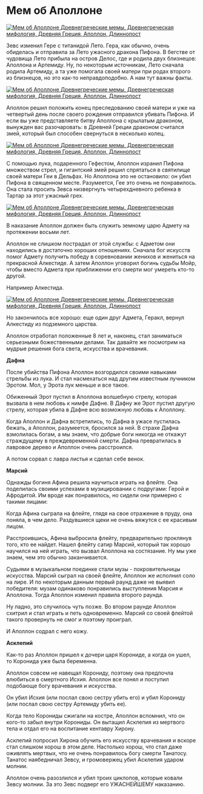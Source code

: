 # Мем об Аполлоне

[![Мем об Аполлоне Древнегреческие мемы, Древнегреческая мифология, Древняя Греция, Аполлон, Длиннопост](https://cs8.pikabu.ru/post_img/2017/04/30/6/1493540443167058672.jpg)](https://cs8.pikabu.ru/post_img/big/2017/04/30/6/1493540443167058672.jpg)

Зевс изменил Гере с титанидой Лето. Гера, как обычно, очень обиделась и отправила за Лето ужасного дракона Пифона. В бегстве от чудовища Лето прибыла на остров Делос, где и родила двух близнецов: Аполлона и Артемиду. Ну, по некоторым источникам, Лето сначала родила Артемиду, а та уже помогала своей матери при родах второго из близнецов, но это как-то неправдоподобно. А нам тут важны факты.

[![Мем об Аполлоне Древнегреческие мемы, Древнегреческая мифология, Древняя Греция, Аполлон, Длиннопост](https://cs8.pikabu.ru/post_img/2016/10/11/11/1476212294116387785.jpg)](https://cs8.pikabu.ru/post_img/2016/10/11/11/1476212294116387785.jpg)

Аполлон решил положить конец преследованию своей матери и уже на четвертый день после своего рождения отправился убивать Пифона. И если вы уже представляете битву Аполлона с крылатым драконом, вынужден вас разочаровать: в Древней Греции драконом считался змей, который был способен свернуться в несколько колец.

[![Мем об Аполлоне Древнегреческие мемы, Древнегреческая мифология, Древняя Греция, Аполлон, Длиннопост](https://cs8.pikabu.ru/post_img/big/2017/04/30/6/149354051713939831.jpg)](https://cs8.pikabu.ru/post_img/big/2017/04/30/6/149354051713939831.jpg)

С помощью лука, подаренного Гефестом, Аполлон изранил Пифона множеством стрел, и гигантский змей решил спрятаться в святилище своей матери Геи в Дельфах. Но Аполлона это не остановило: он убил Пифона в священном месте. Разумеется, Гее это очень не понравилось. Она стала просить Зевса низвергнуть четырехдневного ребенка в Тартар за этот ужасный грех.

[![Мем об Аполлоне Древнегреческие мемы, Древнегреческая мифология, Древняя Греция, Аполлон, Длиннопост](https://cs8.pikabu.ru/post_img/2017/04/30/6/1493540554173015750.jpg)](https://cs8.pikabu.ru/post_img/2017/04/30/6/1493540554173015750.jpg)

В наказание Аполлон должен быть служить земному царю Адмету на протяжении восьми лет.

Аполлон не слишком пострадал от этой службы: с Адметом они находились в достаточно хороших отношениях. Сначала бог искусств помог Адмету получить победу в соревновании женихов и жениться на прекрасной Алкестиде. А затем Аполлон уговорил богинь судьбы Мойр, чтобы вместо Адмета при приближении его смерти мог умереть кто-то другой.

Например Алкестида.

[![Мем об Аполлоне Древнегреческие мемы, Древнегреческая мифология, Древняя Греция, Аполлон, Длиннопост](https://cs9.pikabu.ru/post_img/big/2017/04/30/6/1493540590169067761.jpg)](https://cs9.pikabu.ru/post_img/big/2017/04/30/6/1493540590169067761.jpg)

Но закончилось все хорошо: еще один друг Адмета, Геракл, вернул Алкестиду из подземного царства.

[](https://cs8.pikabu.ru/post_img/2017/04/30/6/1493540618159947123.jpg)

Аполлон отработал положенные 8 лет и, наконец, стал заниматься серьезными божественными делами. Так давайте же посмотрим на мудрые решения бога света, искусства и врачевания.

**Дафна**

После убийства Пифона Аполлон возгордился своими навыками стрельбы из лука. И стал насмехаться над другим известным лучником Эротом. Мол, у Эрота лук меньше и все такое.

Обиженный Эрот пустил в Аполлона волшебную стрелу, которая вызвала в нем любовь к нимфе Дафне. В Дафну же Эрот пустил другую стрелу, которая убила в Дафне всю возможную любовь к Аполлону.

[](https://cs8.pikabu.ru/post_img/2017/04/30/6/1493540673121417528.jpg)

Когда Аполлон и Дафна встретились, то Дафна в ужасе пустилась бежать, а Аполлон, разумеется, бросился за ней. В страхе Дафна взмолилась богам, а мы знаем, что добрые боги никогда не откажут страждущему в преждевременной смерти. Дафна превратилась в лавровое дерево и Аполлон очень расстроился.

А потом сорвал с лавра листья и сделал себе венок.

[](https://cs8.pikabu.ru/post_img/2016/08/01/9/147006115419114749.png)

**Марсий**

Однажды богиня Афина решила научиться играть на флейте. Она поделилась своими успехами в музицировании с подругами: Герой и Афродитой. Им вроде как понравилось, но сидели они примерно с такими лицами:

[](https://cs8.pikabu.ru/post_img/2017/04/30/6/1493540803170276956.jpg)

Когда Афина сыграла на флейте, глядя на свое отражение в пруду, она поняла, в чем дело. Раздувшиеся щеки не очень вяжутся с ее красивым лицом.

[](https://cs9.pikabu.ru/post_img/big/2017/04/30/6/1493540825191249857.jpg)

Расстроившись, Афина выбросила флейту, предварительно проклянув того, кто ее найдет. Нашел флейту сатир Марсий, который так хорошо научился на ней играть, что вызвал Аполлона на состязание. Ну мы уже знаем, чем это обычно заканчивается.

Судьями в музыкальном поединке стали музы - покровительницы искусства. Марсий сыграл на своей флейте, Аполлон же исполнил соло на лире. И по некоторым данным первый раунд даже не выявил победителя: музам одинаково понравились выступления Марсия и Аполлона. Тогда Аполлон изменил правила второго раунда.

[](https://cs8.pikabu.ru/post_img/big/2017/04/30/6/1493540877149299644.jpg)

Ну ладно, это случилось чуть позже. Во втором раунде Аполлон схитрил и стал играть и петь одновременно. Марсий со своей флейтой такого провернуть не смог и поэтому проиграл.

И Аполлон содрал с него кожу.

[](https://cs8.pikabu.ru/post_img/big/2017/04/30/6/1493540898198760620.jpg)

**Асклепий**

Как-то раз Аполлон пришел к дочери царя Корониде, а когда он ушел, то Коронида уже была беременна.

[](https://cs8.pikabu.ru/post_img/big/2017/04/30/6/1493540930177045945.jpg)

Аполлон совсем не навещал Корониду, поэтому она предпочла влюбиться в смертного Исхия. Аполлон все понял и поступил подобающе богу врачевания и искусства.

Он убил Исхия (или послал свою сестру убить его) и убил Корониду (или послал свою сестру Артемиду убить ее).

Когда тело Корониды сжигали на костре, Аполлон вспомнил, что он кого-то забыл внутри Корониды. Он вытащил Асклепия из мертвого тела и отдал его на воспитание кентавру Хирону.

[](https://cs8.pikabu.ru/post_img/2017/04/30/6/1493541343193072403.jpg)

Асклепий попросил Хирона обучить его искусству врачевания и вскоре стал слишком хорош в этом деле. Настолько хорош, что стал даже оживлять мертвых, что не очень понравилось богу смерти Танатосу. Танатос наябедничал Зевсу, и громовержец убил Асклепия ударом молнии.

Аполлон очень разозлился и убил троих циклопов, которые ковали Зевсу молнии. За это Зевс подверг его УЖАСНЕЙШЕМУ наказанию.

[](https://cs8.pikabu.ru/post_img/2017/04/30/6/1493541376168645856.jpg)
